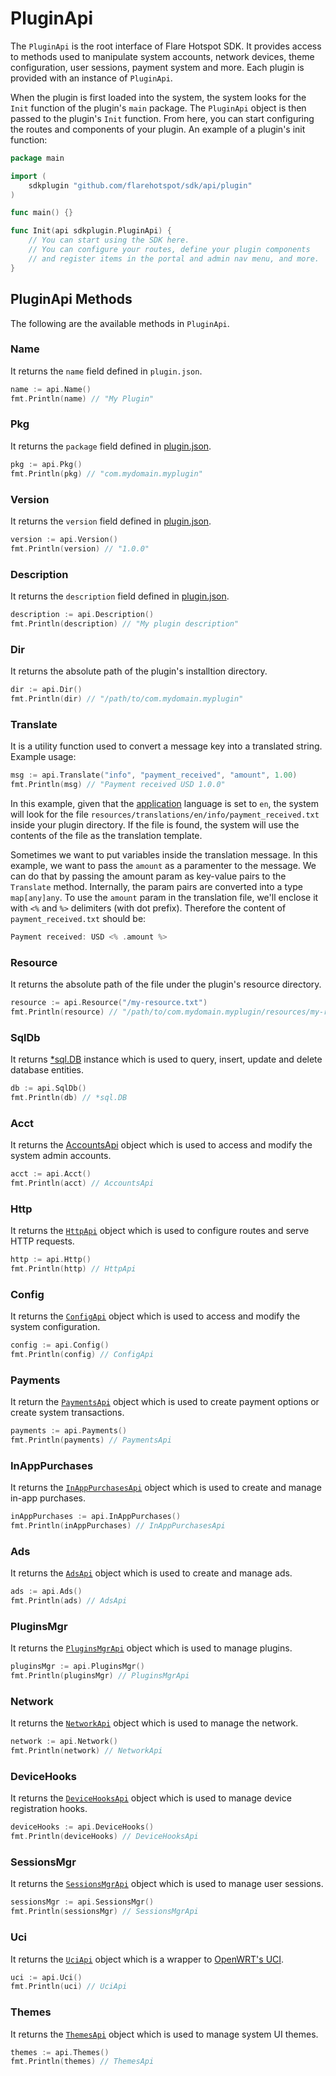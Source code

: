 # PluginApi

The `PluginApi` is the root interface of Flare Hotspot SDK. It provides access to methods used to manipulate system accounts, network devices, theme configuration, user sessions, payment system and more. Each plugin is provided with an instance of `PluginApi`.

When the plugin is first loaded into the system, the system looks for the `Init` function of the plugin's `main` package. The `PluginApi` object is then passed to the plugin's `Init` function. From here, you can start configuring the routes and components of your plugin. An example of a plugin's init function:

```go title="plugins/com.mydomain.myplugin/main.go"
package main

import (
	sdkplugin "github.com/flarehotspot/sdk/api/plugin"
)

func main() {}

func Init(api sdkplugin.PluginApi) {
    // You can start using the SDK here.
    // You can configure your routes, define your plugin components
    // and register items in the portal and admin nav menu, and more.
}
```

## PluginApi Methods

The following are the available methods in `PluginApi`.

### Name
It returns the `name` field defined in `plugin.json`.

```go
name := api.Name()
fmt.Println(name) // "My Plugin"
```

### Pkg
It returns the `package` field defined in [plugin.json](../plugin-json/).
```go
pkg := api.Pkg()
fmt.Println(pkg) // "com.mydomain.myplugin"
```

### Version
It returns the `version` field defined in [plugin.json](../plugin-json/).
```go
version := api.Version()
fmt.Println(version) // "1.0.0"
```

### Description
It returns the `description` field defined in [plugin.json](../plugin-json/).
```go
description := api.Description()
fmt.Println(description) // "My plugin description"
```

### Dir
It returns the absolute path of the plugin's installtion directory.
```go
dir := api.Dir()
fmt.Println(dir) // "/path/to/com.mydomain.myplugin"
```

### Translate
It is a utility function used to convert a message key into a translated string. Example usage:
```go
msg := api.Translate("info", "payment_received", "amount", 1.00)
fmt.Println(msg) // "Payment received USD 1.0.0"
```

In this example, given that the [application](../api/config-api.md#application) language is set to `en`, the system will look for the file `resources/translations/en/info/payment_received.txt` inside your plugin directory. If the file is found, the system will use the contents of the file as the translation template.

Sometimes we want to put variables inside the translation message. In this example, we want to pass the `amount` as a paramenter to the message. We can do that by passing the amount param as key-value pairs to the `Translate` method. Internally, the param pairs are converted into a type `map[any]any`. To use the `amount` param in the translation file, we'll enclose it with `<%` and `%>` delimiters (with dot prefix). Therefore the content of `payment_received.txt` should be:
```go
Payment received: USD <% .amount %>
```

### Resource
It returns the absolute path of the file under the plugin's resource directory.
```go
resource := api.Resource("/my-resource.txt")
fmt.Println(resource) // "/path/to/com.mydomain.myplugin/resources/my-resource.txt"
```

### SqlDb
It returns [*sql.DB](http://go-database-sql.org/overview.html) instance which is used to query, insert, update and delete database entities.
```go
db := api.SqlDb()
fmt.Println(db) // *sql.DB
```

### Acct
It returns the [AccountsApi](./accounts-api.md) object which is used to access and modify the system admin accounts.
```go
acct := api.Acct()
fmt.Println(acct) // AccountsApi
```

### Http
It returns the [`HttpApi`](./http-api.md) object which is used to configure routes and serve HTTP requests.
```go
http := api.Http()
fmt.Println(http) // HttpApi
```

### Config
It returns the [`ConfigApi`](./config-api.md) object which is used to access and modify the system configuration.
```go
config := api.Config()
fmt.Println(config) // ConfigApi
```

### Payments
It return the [`PaymentsApi`](../payments-api/) object which is used to create payment options or create system transactions.
```go
payments := api.Payments()
fmt.Println(payments) // PaymentsApi
```

### InAppPurchases
It returns the [`InAppPurchasesApi`](../in-app-purchases-api/) object which is used to create and manage in-app purchases.
```go
inAppPurchases := api.InAppPurchases()
fmt.Println(inAppPurchases) // InAppPurchasesApi
```

### Ads
It returns the [`AdsApi`](../ads-api/) object which is used to create and manage ads.
```go
ads := api.Ads()
fmt.Println(ads) // AdsApi
```

### PluginsMgr
It returns the [`PluginsMgrApi`](../plugins-mgr-api/) object which is used to manage plugins.
```go
pluginsMgr := api.PluginsMgr()
fmt.Println(pluginsMgr) // PluginsMgrApi
```

### Network
It returns the [`NetworkApi`](../network-api/) object which is used to manage the network.
```go
network := api.Network()
fmt.Println(network) // NetworkApi
```

### DeviceHooks
It returns the [`DeviceHooksApi`](../device-hooks-api/) object which is used to manage device registration hooks.
```go
deviceHooks := api.DeviceHooks()
fmt.Println(deviceHooks) // DeviceHooksApi
```

### SessionsMgr
It returns the [`SessionsMgrApi`](../sessions-mgr-api/) object which is used to manage user sessions.
```go
sessionsMgr := api.SessionsMgr()
fmt.Println(sessionsMgr) // SessionsMgrApi
```

### Uci
It returns the [`UciApi`](../uci-api/) object which is a wrapper to [OpenWRT's UCI](https://openwrt.org/docs/guide-user/base-system/uci).
```go
uci := api.Uci()
fmt.Println(uci) // UciApi
```

### Themes
It returns the [`ThemesApi`](../themes-api/) object which is used to manage system UI themes.
```go
themes := api.Themes()
fmt.Println(themes) // ThemesApi
```
